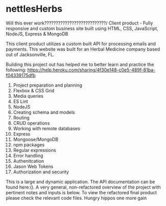 # nettlesHerbs

Will this ever work???????????????????????????/
Client product - Fully responsive and custom business site built using HTML, CSS, JavaScript, NodeJS, Express &amp; MongoDB

This client product utilizes a custom built API for processing emails and payments. This website was built for an Herbal Medicine company based out of Jacksonville, FL.

Building this project out has helped me to better learn and practice the following:
https://help.heroku.com/sharing/4f30e148-c0e5-489f-81ba-f04339175dfb
1. Project preparation and planning
2. Flexbox & CSS Grid
3. Media queries
4. ES Lint
5. NodeJS
6. Creating schema and models
7. Routing
8. CRUD operations
9. Working with remote databases
10. Express
11. Mongoose/MongoDB
12. npm packages
13. Regular expressions
14. Error handling
15. Authenitcation
16. Jason Web Tokens
17. Authorization and security

This is a large and dynamic application. The API documentation can be found here:(). A very general, non-refactored overview of the project with pertinent notes and inputs is below. To view the refactored final product please check the relevant code files.
Hungry
hippos
one more gain
